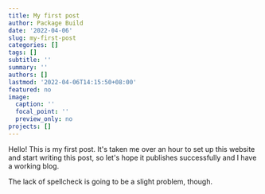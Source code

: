 ```yaml
---
title: My first post
author: Package Build
date: '2022-04-06'
slug: my-first-post
categories: []
tags: []
subtitle: ''
summary: ''
authors: []
lastmod: '2022-04-06T14:15:50+08:00'
featured: no
image:
  caption: ''
  focal_point: ''
  preview_only: no
projects: []
---
```


Hello! This is my first post. It's taken me over an hour to set up this website and start writing this post, so let's hope it publishes successfully and I have a working blog.

The lack of spellcheck is going to be a slight problem, though.
